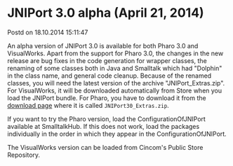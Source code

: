 # JNIPort 3.0 alpha (April 21, 2014)

Postd on 18.10.2014 15:11:47

An alpha version of JNIPort 3.0 is available for both Pharo 3.0 and VisualWorks. Apart from the support for Pharo 3.0, the changes in the new release are bug fixes in the code generation for wrapper classes, the renaming of some classes both in Java and Smalltalk which had "Dolphin" in the class name, and general code cleanup. Because of the renamed classes, you will need the latest version of the archive "JNIPort_Extras.zip". For VisualWorks, it will be downloaded automatically from Store when you load the JNIPort bundle. For Pharo, you have to download it from the [download page](file-cabinet.md) where it is called `JNIPort30_Extras.zip`.

If you want to try the Pharo version, load the ConfigurationOfJNIPort available at SmalltalkHub. If this does not work, load the packages individually in the order in which they appear in the ConfigurationOfJNIPort.

The VisualWorks version can be loaded from Cincom's Public Store Repository.